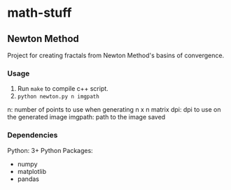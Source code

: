 # math-stuff

## Newton Method
Project for creating fractals from Newton Method's basins of convergence.
### Usage
1. Run `make` to compile c++ script. 
2. `python newton.py n imgpath`


n: number of points to use when generating n x n matrix
dpi: dpi to use on the generated image
imgpath: path to the image saved

### Dependencies
Python: 3+
Python Packages:
- numpy
- matplotlib
- pandas